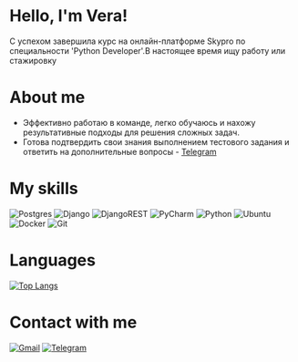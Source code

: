# Hello, I'm Vera!
С успехом завершила курс на онлайн-платформе Skypro по специальности 'Python Developer'.В настоящее время ищу работу или стажировку

# About me

* Эффективно работаю в команде, легко обучаюсь и нахожу результативные подходы для решения сложных задач.
* Готова подтвердить свои знания выполнением тестового задания и ответить на дополнительные вопросы - [Telegram](t.me/VeraSamohina)

# My skills
![Postgres](https://img.shields.io/badge/postgres-%23316192.svg?style=for-the-badge&logo=postgresql&logoColor=white)
![Django](https://img.shields.io/badge/django-%23092E20.svg?style=for-the-badge&logo=django&logoColor=white)
![DjangoREST](https://img.shields.io/badge/DJANGO-REST-ff1709?style=for-the-badge&logo=django&logoColor=white&color=ff1709&labelColor=gray)
![PyCharm](https://img.shields.io/badge/pycharm-143?style=for-the-badge&logo=pycharm&logoColor=black&color=black&labelColor=green)
![Python](https://img.shields.io/badge/python-3670A0?style=for-the-badge&logo=python&logoColor=ffdd54)
![Ubuntu](https://img.shields.io/badge/Ubuntu-E95420?style=for-the-badge&logo=ubuntu&logoColor=white)
![Docker](https://img.shields.io/badge/docker-%230db7ed.svg?style=for-the-badge&logo=docker&logoColor=white)
![Git](https://img.shields.io/badge/git-%23F05033.svg?style=for-the-badge&logo=git&logoColor=white)

# Languages
[![Top Langs](https://github-readme-stats.vercel.app/api/top-langs/?username=VeraSamohina&layout=compact)](https://github.com/anuraghazra/github-readme-stats)

# Contact with me

[![Gmail](https://img.shields.io/badge/Gmail-D14836?style=for-the-badge&logo=gmail&logoColor=white)](mailto:samohinavera44@gmail.com)
[![Telegram](https://img.shields.io/badge/Telegram-2CA5E0?style=for-the-badge&logo=telegram&logoColor=white)](t.me/VeraSamohina)

